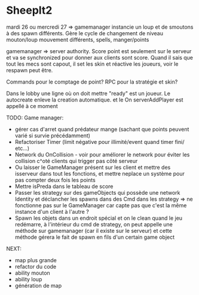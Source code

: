 # SheepIt2

mardi 26 ou mercredi 27 => gamemanager instancie un loup et de smoutons à des spawn différents. Gère le cycle de changement de niveau
mouton/loup mouvement différents, spells, manger/points

gamemanager => server authority. Score point est seulement sur le serveur et va se synchronized pour donner aux clients sont score.
Quand il sais que tout les mecs sont capout, il set les skin et réactive les joueurs, voir le respawn peut être.

Commands pour le comptage de point?
RPC pour la stratégie et skin?

Dans le lobby une ligne où on doit mettre "ready" est un joueur. Le autocreate enleve la creation automatique. et le On serverAddPlayer est appellé à ce moment

TODO:
Game manager:
- gérer cas d'arret quand prédateur mange (sachant que points peuvent varié si survie précédamment)
- Refactoriser Timer (limit négative pour illimité/event quand timer fini/ etc...)
- Network du OnCollision - voir pour améliorer le network pour éviter les collision c^oté clients qui trigger pas côté serveur 
- Ou laisser le GameManager présent sur les client et mettre des isserveur dans tout les fonctions, et mettre neplace un système pour pas compter deux fois les points
- Mettre isPreda dans le tableau de score
- Passer les strategy sur des gameObjects qui possède une network Identity et déclancher les spawns dans des Cmd dans les strategy => ne fonctionne pas sur le GameManager car capte pas que c'est la même instance d'un client à l'autre ?
- Spawn les objets dans un endroit spécial et on le clean quand le jeu redémarre, à l'intérieur du cmd de strategy, on peut appelle une méthode sur gamemanager (car il existe sur le serveur) et cette méthode gérera le fait de spawn en fils d'un certain game object

NEXT:
- map plus grande
- refactor du code
- ability mouton
- ability loup
- génération de map
